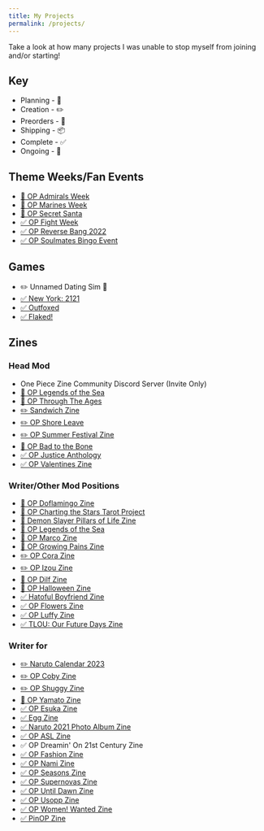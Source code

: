 ```yaml
---
title: My Projects
permalink: /projects/
---
```


Take a look at how many projects I was unable to stop myself from joining and/or starting!

## Key

* Planning - 💭
* Creation - ✏️
* Preorders - 💸
* Shipping - 📦
* Complete - ✅
* Ongoing - 🔁

## Theme Weeks/Fan Events


* [🔁 OP Admirals Week](https://twitter.com/PieceWeek)
* [🔁 OP Marines Week](https://twitter.com/marines_one)
* [🔁 OP Secret Santa](https://twitter.com/OP_SecretSanta)
* [✅ OP Fight Week](https://twitter.com/opfightweek)
* [✅ OP Reverse Bang 2022](https://twitter.com/ReverseBang)
* [✅ OP Soulmates Bingo Event](https://twitter.com/opsoulmates)

## Games

* ✏️ Unnamed Dating Sim 👀
* [✅ New York: 2121](https://zipcodeman.itch.io/new-york-2121)
* [✅ Outfoxed](https://zipcodeman.itch.io/outfoxed)
* [✅ Flaked!](https://zipcodeman.itch.io/flaked)

## Zines

### Head Mod

* One Piece Zine Community Discord Server (Invite Only)
* [💭 OP Legends of the Sea](https://twitter.com/opmythologyzine)
* [💭 OP Through The Ages](https://twitter.com/opttazine)
* [✏️ Sandwich Zine](https://twitter.com/TheSandwichZine)
* [✏️ OP Shore Leave](https://twitter.com/OpMarines)
* [✏️ OP Summer Festival Zine](https://twitter.com/summerfest_zine)
* [💸 OP Bad to the Bone](https://twitter.com/OPBadbone)
* [✅ OP Justice Anthology](https://twitter.com/op_justicezine)
* [✅ OP Valentines Zine](https://twitter.com/opvsdayzine)


### Writer/Other Mod Positions

* [💭 OP Doflamingo Zine](https://twitter.com/opdoffyzine)
* [💭 OP Charting the Stars Tarot Project](https://twitter.com/OPChartingtheStars)
* [💭 Demon Slayer Pillars of Life Zine](https://twitter.com/PillarsZine)
* [💭 OP Legends of the Sea](https://twitter.com/opmythologyzine)
* [💭 OP Marco Zine](https://twitter.com/opmarcozine)
* [💭 OP Growing Pains Zine](https://twitter.com/growingpainsop)
* [✏️ OP Cora Zine](https://twitter.com/TheCorazine)
* [✏️ OP Izou Zine](https://twitter.com/OPIzouZine)
* [💸 OP Dilf Zine](https://twitter.com/opdilfzine)
* [💸 OP Halloween Zine](https://twitter.com/OPHalloweenZine)
* [✅ Hatoful Boyfriend Zine](https://twitter.com/hatokare_zine)
* [✅ OP Flowers Zine](https://twitter.com/OPFlowersZine)
* [✅ OP Luffy Zine](https://twitter.com/opluffyzine)
* [✅ TLOU: Our Future Days Zine](https://twitter.com/OurFuture_Tlou)


### Writer for

* [✏️ Naruto Calendar 2023](https://naruto-calendar.carrd.co)
* [✏️ OP Coby Zine](https://cobyzine.carrd.co/)
* [✏️ OP Shuggy Zine](https://twitter.com/shggyzine)
* [💸 OP Yamato Zine](https://twitter.com/YamabroZine)
* [✅ OP Esuka Zine](https://twitter.com/acexisuka)
* [✅ Egg Zine](https://twitter.com/aneggzine)
* [✅ Naruto 2021 Photo Album Zine](https://naruto-photo-album.tumblr.com/post/662916555865210880/naruto-photo-album-2021)
* [✅ OP ASL Zine](https://twitter.com/ASLbasedZine)
* ✅ OP Dreamin' On 21st Century Zine
* [✅ OP Fashion Zine](https://twitter.com/OPfashionzine)
* [✅ OP Nami Zine](https://twitter.com/opnamizine)
* [✅ OP Seasons Zine](https://twitter.com/OPZineProject)
* [✅ OP Supernovas Zine](https://twitter.com/OPsupernovas)
* [✅ OP Until Dawn Zine](https://twitter.com/UntilDawnOP)
* [✅ OP Usopp Zine](https://twitter.com/WomenWantedZine)
* [✅ OP Women! Wanted Zine](https://twitter.com/WomenWantedZine)
* [✅ PinOP Zine](https://twitter.com/pinopzine)
